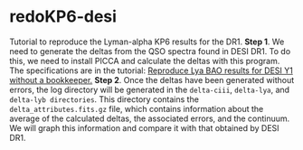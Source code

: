 # redoKP6-desi
Tutorial to reproduce the Lyman-alpha KP6 results for the DR1.
**Step 1**. We need to generate the deltas from the QSO spectra found in DESI DR1. To do this, we need to install PICCA and calculate the deltas with this program. The specifications are in the tutorial: 
[Reproduce Lya BAO results for DESI Y1 without a bookkeeper.](https://desi.lbl.gov/trac/wiki/LymanAlphaWG/ReproduceDESIY1#no1)
**Step 2**. Once the deltas have been generated without errors, the log directory will be generated in the `delta-ciii`, `delta-lya`, and `delta-lyb directories`. This directory contains the `delta_attributes.fits.gz` file, which contains information about the average of the calculated deltas, the associated errors, and the continuum. We will graph this information and compare it with that obtained by DESI DR1.
